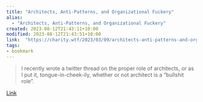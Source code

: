 ```yaml
---
title: "Architects, Anti-Patterns, and Organizational Fuckery"
alias:
  - "Architects, Anti-Patterns, and Organizational Fuckery"
created: 2023-08-12T21:43:11+10:00
modified: 2023-08-12T21:43:51+10:00
link:  "https://charity.wtf/2023/03/09/architects-anti-patterns-and-organizational-fuckery/"
tags:
- bookmark
---
```


> I recently wrote a twitter thread on the proper role of architects, or as I put it, tongue-in-cheek-ily, whether or not architect is a “bullshit role”.

[Link](https://charity.wtf/2023/03/09/architects-anti-patterns-and-organizational-fuckery/)